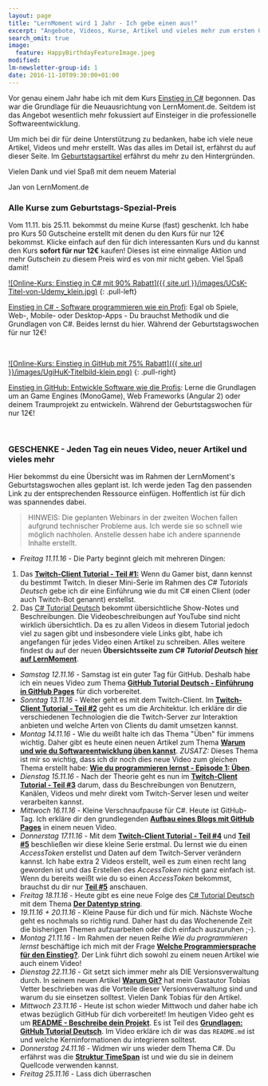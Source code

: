 ```yaml
---
layout: page
title: "LernMoment wird 1 Jahr - Ich gebe einen aus!"
excerpt: "Angebote, Videos, Kurse, Artikel und vieles mehr zum ersten Geburtstag von LernMoment.de"
search_omit: true
image:
  feature: HappyBirthdayFeatureImage.jpeg
modified:
lm-newsletter-group-id: 1
date: 2016-11-10T09:30:00+01:00
---
```


Vor genau einem Jahr habe ich mit dem Kurs [Einstieg in C#](/einstieg-csharp/) begonnen. Das war die Grundlage für die Neuausrichtung von LernMoment.de. Seitdem ist das Angebot wesentlich mehr fokussiert auf Einsteiger in die professionelle Softwareentwicklung. 

Um mich bei dir für deine Unterstützung zu bedanken, habe ich viele neue Artikel, Videos und mehr erstellt. Was das alles im Detail ist, erfährst du auf dieser Seite. Im [Geburtstagsartikel](/alle/erster-geburtstag-danke/) erfährst du mehr zu den Hintergründen.

Vielen Dank und viel Spaß mit dem neuem Material

Jan von LernMoment.de

### Alle Kurse zum Geburtstags-Spezial-Preis

Vom 11.11. bis 25.11. bekommst du meine Kurse (fast) geschenkt. Ich habe pro Kurs 50 Gutscheine erstellt mit denen du den Kurs für nur 12€ bekommst. Klicke einfach auf den für dich interessanten Kurs und du kannst den Kurs **sofort für nur 12€** kaufen! Dieses ist eine einmalige Aktion und mehr Gutschein zu diesem Preis wird es von mir nicht geben. Viel Spaß damit!

[![Online-Kurs: Einstieg in C# mit 90% Rabatt]({{ site.url }}/images/UCsK-Titel-von-Udemy_klein.jpg)](https://www.udemy.com/einstieg-in-csharp-software-programmieren-wie-ein-profi/?couponCode=GEB2016_UCSK12)
{: .pull-left}

[Einstieg in C# - Software programmieren wie ein Profi](https://www.udemy.com/einstieg-in-csharp-software-programmieren-wie-ein-profi/?couponCode=GEB2016_UCSK12): Egal ob Spiele, Web-, Mobile- oder Desktop-Apps - Du brauchst Methodik und die Grundlagen von C#. Beides lernst du hier. Während der Geburtstagswochen für nur 12€!

<br>

[![Online-Kurs: Einstieg in GitHub mit 75% Rabatt]({{ site.url }}/images/UgiHuK-Titelbild-klein.png)](https://www.udemy.com/github-fuer-entwickler/?couponCode=GEB2016_UGIHUK12)
{: .pull-right}

[Einstieg in GitHub: Entwickle Software wie die Profis](https://www.udemy.com/github-fuer-entwickler/?couponCode=GEB2016_UGIHUK12): Lerne die Grundlagen um an Game Engines (MonoGame), Web Frameworks (Angular 2) oder deinem Traumprojekt zu entwickeln.
 Während der Geburtstagswochen für nur 12€!

<br>

### GESCHENKE - Jeden Tag ein neues Video, neuer Artikel und vieles mehr

Hier bekommst du eine Übersicht was im Rahmen der LernMoment's Geburtstagswochen alles geplant ist. Ich werde jeden Tag den passenden Link zu der entsprechenden Ressource einfügen. Hoffentlich ist für dich was spannendes dabei.

> HINWEIS: Die geplanten Webinars in der zweiten Wochen fallen aufgrund technischer Probleme aus. Ich werde sie so schnell wie möglich nachholen. Anstelle dessen habe ich andere spannende Inhalte erstellt.

 - *Freitag 11.11.16* - Die Party beginnt gleich mit mehreren Dingen:
  1. Das [**Twitch-Client Tutorial - Teil #1:**](/csharp-tutorial-deutsch/twitch-client-einleitung/) Wenn du Gamer bist, dann kennst du bestimmt Twitch. In dieser Mini-Serie im Rahmen des *C# Tutorials Deutsch* gebe ich dir eine Einführung wie du mit C# einen Client (oder auch Twitch-Bot genannt) erstellst.
  2. Das [C# Tutorial Deutsch](/csharp-tutorial-deutsch/) bekommt übersichtliche Show-Notes und Beschreibungen. Die Videobeschreibungen auf YouTube sind nicht wirklich übersichtlich. Da es zu allen Videos in diesem Tutorial jedoch viel zu sagen gibt und insbesondere viele Links gibt, habe ich angefangen für jedes Video einen Artikel zu schreiben. Alles weitere findest du auf der neuen **Übersichtsseite zum *C# Tutorial Deutsch*** [**hier auf LernMoment**](/csharp-tutorial-deutsch/).   
 - *Samstag 12.11.16* - Samstag ist ein guter Tag für GitHub. Deshalb habe ich ein neues Video zum Thema [**GitHub Tutorial Deutsch - Einführung in GitHub Pages**](https://youtu.be/TvJXACCwkC8) für dich vorbereitet.
 - *Sonntag 13.11.16* - Weiter geht es mit dem Twitch-Client. Im [**Twitch-Client Tutorial - Teil #2**](/csharp-tutorial-deutsch/twitch-client-architektur/) geht es um die Architektur. Ich erkläre dir die verschiedenen Technologien die die Twitch-Server zur Interaktion anbieten und welche Arten von Clients du damit umsetzen kannst.
 - *Montag 14.11.16* - Wie du weißt halte ich das Thema "Üben" für immens wichtig. Daher gibt es heute einen neuen Artikel zum Thema [**Warum und wie du Softwareentwicklung üben kannst**](/alle/richtig-ueben/). *ZUSATZ:* Dieses Thema ist mir so wichtig, dass ich dir noch dies neue Video zum gleichen Thema erstellt habe: [**Wie du programmieren lernst - Episode 1: Üben**](https://youtu.be/fLwpnLXIKrI).
 - *Dienstag 15.11.16* - Nach der Theorie geht es nun im [**Twitch-Client Tutorial - Teil #3**](/csharp-tutorial-deutsch/twitch-client-daten-lesen-per-api/) darum, dass du Beschreibungen von Benutzern, Kanälen, Videos und mehr direkt vom Twitch-Server lesen und weiter verarbeiten kannst.
 - *Mittwoch 16.11.16* - Kleine Verschnaufpause für C#. Heute ist GitHub-Tag. Ich erkläre dir den grundlegenden [**Aufbau eines Blogs mit GitHub Pages**](https://youtu.be/1w-kAGBxMpc) in einem neuen Video.
 - *Donnerstag 17.11.16* - Mit dem [**Twitch-Client Tutorial - Teil #4**](/csharp-tutorial-deutsch/twitch-client-access-token-erstellen/) und [**Teil #5**](/csharp-tutorial-deutsch/twitch-client-daten-schreiben-per-api/) beschließen wir diese kleine Serie erstmal. Du lernst wie du einen *AccessToken* erstellst und Daten auf dem Twitch-Server verändern kannst. Ich habe extra 2 Videos erstellt, weil es zum einen recht lang geworden ist und das Erstellen des *AccessToken* nicht ganz einfach ist. Wenn du bereits weißt wie du so einen *AccessToken* bekommst, brauchst du dir nur [**Teil #5**](/csharp-tutorial-deutsch/twitch-client-daten-schreiben-per-api/) anschauen.
 - *Freitag 18.11.16* - Heute gibt es eine neue Folge des [C# Tutorial Deutsch](/csharp-tutorial-deutsch/) mit dem Thema [**Der Datentyp string**](/csharp-tutorial-deutsch/der-datentyp-string/).
 - *19.11.16 + 20.11.16* - Kleine Pause für dich und für mich. Nächste Woche geht es nochmals so richtig rund. Daher hast du das Wochenende Zeit die bisherigen Themen aufzuarbeiten oder dich einfach auszuruhen ;-).
 - *Montag 21.11.16* - Im Rahmen der neuen Reihe *Wie du programmieren lernst* beschäftige ich mich mit der Frage [**Welche Programmiersprache für den Einstieg?**](/alle/welche-programmiersprache/). Der Link führt dich sowohl zu einem neuen Artikel wie auch einem Video!
 - *Dienstag 22.11.16* - Git setzt sich immer mehr als DIE Versionsverwaltung durch. In seinem neuen Artikel [**Warum Git?**](/alle/warum-git/) hat mein Gastautor Tobias Vetter beschrieben was die Vorteile dieser Versionsverwaltung sind und warum du sie einsetzen solltest. Vielen Dank Tobias für den Artikel.
 - *Mittwoch 23.11.16* - Heute ist schon wieder Mittwoch und daher habe ich etwas bezüglich GitHub für dich vorbereitet! Im heutigen Video geht es um [**README - Beschreibe dein Projekt**](https://youtu.be/RUGPwI5iGGc). Es ist Teil des [**Grundlagen: GitHub Tutorial Deutsch**](https://www.youtube.com/playlist?list=PLP2TrPpx5VNlLOYo5pook-0_0Uy0YLdHW). Im Video erkläre ich dir was das `README.md` ist und welche Kerninformationen du integrieren solltest.
 - *Donnerstag 24.11.16* - Widmen wir uns wieder dem Thema C#. Du erfährst was die [**Struktur TimeSpan**](/csharp-tutorial-deutsch/dotnet-klassen-timespan/) ist und wie du sie in deinem Quellcode verwenden kannst.
 - *Freitag 25.11.16* - Lass dich überraschen  
